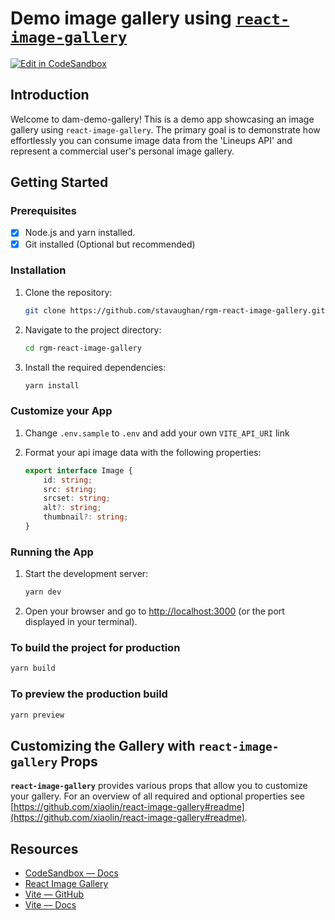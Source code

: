 # Demo image gallery using [`react-image-gallery`](https://github.com/xiaolin/react-image-gallery)

[![Edit in CodeSandbox](https://assets.codesandbox.io/github/button-edit-lime.svg)](https://codesandbox.io/p/github/stavaughan/rgm-react-image-gallery/main)

## Introduction

Welcome to dam-demo-gallery! This is a demo app showcasing an image gallery using `react-image-gallery`. The primary goal is to demonstrate how effortlessly you can consume image data from the 'Lineups API' and represent a commercial user's personal image gallery.

## Getting Started

### Prerequisites

- [x] Node.js and yarn installed.
- [x] Git installed (Optional but recommended)

### Installation

1. Clone the repository:

    ```bash
    git clone https://github.com/stavaughan/rgm-react-image-gallery.git
    ```

2. Navigate to the project directory:

    ```bash
    cd rgm-react-image-gallery
    ```

3. Install the required dependencies:

    ```bash
    yarn install
    ```

### Customize your App

1. Change `.env.sample` to `.env` and add your own `VITE_API_URI` link

2. Format your api image data with the following properties:

    ```ts
    export interface Image {
        id: string;
        src: string;
        srcset: string;
        alt?: string;
        thumbnail?: string;
    }
    ```

### Running the App

1. Start the development server:

    ```bash
    yarn dev
    ```

2. Open your browser and go to [http://localhost:3000](http://localhost:3000) (or the port displayed in your terminal).

### To build the project for production

```bash
yarn build
```

### To preview the production build

```bash
yarn preview
```

## Customizing the Gallery with `react-image-gallery` Props

**`react-image-gallery`** provides various props that allow you to customize your gallery. For an overview of all required and optional properties see [https://github.com/xiaolin/react-image-gallery#readme](https://github.com/xiaolin/react-image-gallery#readme).

## Resources

- [CodeSandbox — Docs](https://codesandbox.io/docs/learn)
- [React Image Gallery](https://github.com/xiaolin/react-image-gallery)
- [Vite — GitHub](https://github.com/vitejs/vite)
- [Vite — Docs](https://vitejs.dev/guide/)
